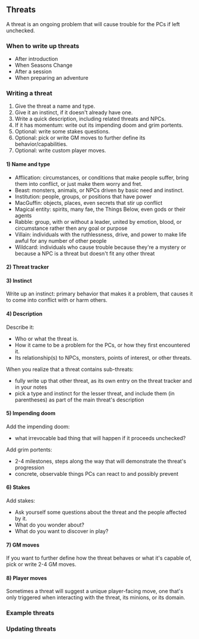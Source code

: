 ## Threats

A threat is an ongoing problem that will cause trouble for the PCs if left unchecked.  

### When to write up threats

* After introduction
* When Seasons Change
* After a session
* When preparing an adventure

### Writing a threat

1) Give the threat a name and type.
2) Give it an instinct, if it doesn't already have one.
3) Write a quick description, including related threats and NPCs.
4) If it has momentum: write out its impending doom and grim portents.
5) Optional: write some stakes questions.
6) Optional: pick or write GM moves to further define its behavior/capabilities.
7) Optional: write custom player moves.

#### 1) Name and type

* Afflication: circumstances, or conditions that make people suffer, bring them into conflict, or just make them worry and fret.
* Beast: monsters, animals, or NPCs driven by basic need and instinct.
* Institution: people, groups, or positions that have power
* MacGuffin: objects, places, even secrets that stir up conflict
* Magical entity: spirits, many fae, the Things Below, even gods or their agents
* Rabble: group, with or without a leader, united by emotion, blood, or circumstance rather then any goal or purpose
* Villain: individuals with the ruthlessness, drive, and power to make life awful for any number of other people
* Wildcard: individuals who cause trouble because they're a mystery or because a NPC is a threat but doesn't fit any other threat

#### 2) Threat tracker

#### 3) Instinct

Write up an instinct: primary behavior that makes it a problem, that causes it to come into conflict with or harm others.

#### 4) Description

Describe it:
* Who or what the threat is.
* How it came to be a problem for the PCs, or how they first encountered it.
* Its relationship(s) to NPCs, monsters, points of interest, or other threats.

When you realize that a threat contains sub-threats:
* fully write up that other threat, as its own entry on the threat tracker and in your notes
* pick a type and instinct for the lesser threat, and include them (in parentheses) as part of the main threat's description

#### 5) Impending doom

Add the impending doom:
* what irrevocable bad thing that will happen if it proceeds unchecked?

Add grim portents:
* 2-4 milestones, steps along the way that will demonstrate the threat's progression
* concrete, observable things PCs can react to and possibly prevent

#### 6) Stakes

Add stakes:
* Ask yourself some questions about the threat and the people affected by it.
* What do you wonder about?
* What do you want to discover in play?

#### 7) GM moves

If you want to further define how the threat behaves or what it's capable of, pick or write 2-4 GM moves.  

#### 8) Player moves

Sometimes a threat will suggest a unique player-facing move, one that's only triggered when interacting with the threat, its minions, or its domain.

### Example threats

### Updating threats
